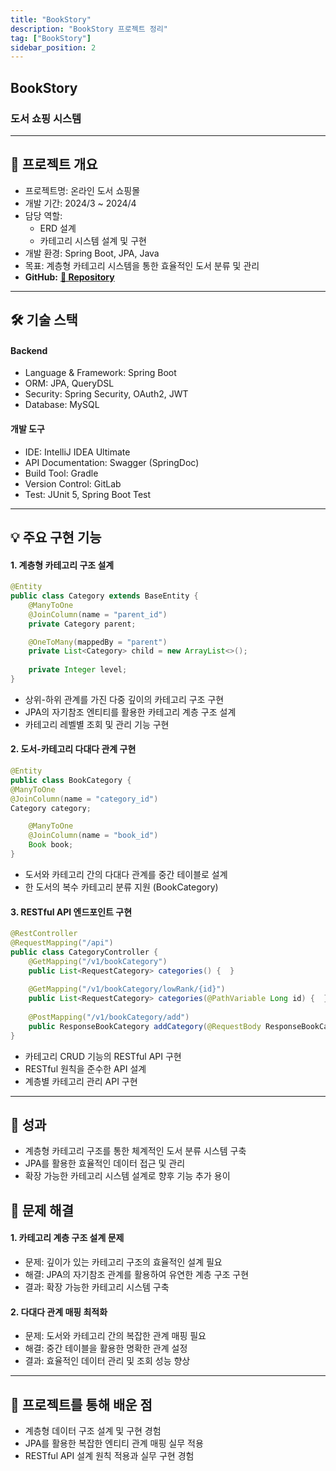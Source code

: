 ```yaml
---
title: "BookStory"
description: "BookStory 프로젝트 정리"
tag: ["BookStory"]
sidebar_position: 2
---
```


## BookStory
### 도서 쇼핑 시스템
***
## 📝 프로젝트 개요

- 프로젝트명: 온라인 도서 쇼핑몰
- 개발 기간: 2024/3 ~ 2024/4
- 담당 역할:
  - ERD 설계
  - 카테고리 시스템 설계 및 구현
- 개발 환경: Spring Boot, JPA, Java
- 목표: 계층형 카테고리 시스템을 통한 효율적인 도서 분류 및 관리
- **GitHub:** [**🔗 Repository**](https://github.com/YAE-Joon/bookstory)

*** 

## 🛠 기술 스택

#### Backend

- Language & Framework: Spring Boot 
- ORM: JPA, QueryDSL 
- Security: Spring Security, OAuth2, JWT
- Database: MySQL

#### 개발 도구

- IDE: IntelliJ IDEA Ultimate
- API Documentation: Swagger (SpringDoc)
- Build Tool: Gradle
- Version Control: GitLab
- Test: JUnit 5, Spring Boot Test

***
## 💡 주요 구현 기능

#### 1. 계층형 카테고리 구조 설계
```java
@Entity
public class Category extends BaseEntity {
    @ManyToOne
    @JoinColumn(name = "parent_id")
    private Category parent;

    @OneToMany(mappedBy = "parent")
    private List<Category> child = new ArrayList<>();
    
    private Integer level;
}
```
- 상위-하위 관계를 가진 다중 깊이의 카테고리 구조 구현
- JPA의 자기참조 엔티티를 활용한 카테고리 계층 구조 설계
- 카테고리 레벨별 조회 및 관리 기능 구현

#### 2. 도서-카테고리 다대다 관계 구현
```java
@Entity
public class BookCategory {
@ManyToOne
@JoinColumn(name = "category_id")
Category category;

    @ManyToOne
    @JoinColumn(name = "book_id")
    Book book;
}
```

- 도서와 카테고리 간의 다대다 관계를 중간 테이블로 설계
- 한 도서의 복수 카테고리 분류 지원 (BookCategory)

#### 3. RESTful API 엔드포인트 구현
```java
@RestController
@RequestMapping("/api")
public class CategoryController {
    @GetMapping("/v1/bookCategory")
    public List<RequestCategory> categories() {  }
    
    @GetMapping("/v1/bookCategory/lowRank/{id}")
    public List<RequestCategory> categories(@PathVariable Long id) {  }
    
    @PostMapping("/v1/bookCategory/add")
    public ResponseBookCategory addCategory(@RequestBody ResponseBookCategoryList list) {  }
}
```
- 카테고리  CRUD 기능의 RESTful API 구현
- RESTful 원칙을 준수한 API 설계
- 계층별 카테고리 관리 API 구현
***
## 🎯 성과

- 계층형 카테고리 구조를 통한 체계적인 도서 분류 시스템 구축
- JPA를 활용한 효율적인 데이터 접근 및 관리
- 확장 가능한 카테고리 시스템 설계로 향후 기능 추가 용이

## 💪 문제 해결

#### 1. 카테고리 계층 구조 설계 문제

- 문제: 깊이가 있는 카테고리 구조의 효율적인 설계 필요
- 해결: JPA의 자기참조 관계를 활용하여 유연한 계층 구조 구현
- 결과: 확장 가능한 카테고리 시스템 구축


#### 2. 다대다 관계 매핑 최적화

- 문제: 도서와 카테고리 간의 복잡한 관계 매핑 필요
- 해결: 중간 테이블을 활용한 명확한 관계 설정
- 결과: 효율적인 데이터 관리 및 조회 성능 향상
***
## 🌱 프로젝트를 통해 배운 점

- 계층형 데이터 구조 설계 및 구현 경험
- JPA를 활용한 복잡한 엔티티 관계 매핑 실무 적용
- RESTful API 설계 원칙 적용과 실무 구현 경험
